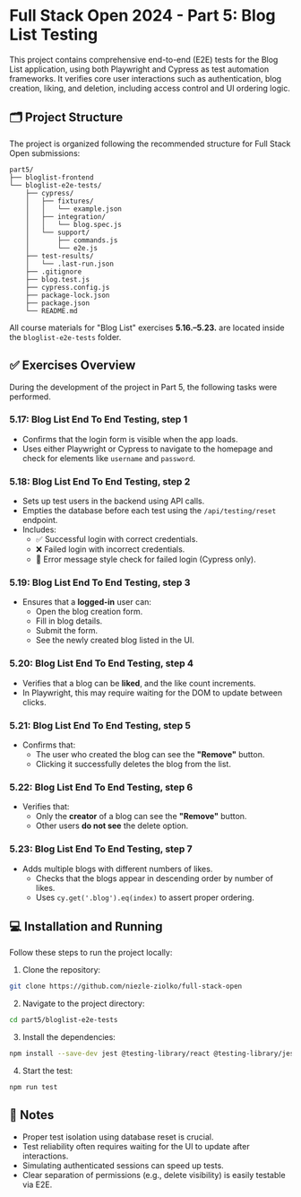 # Full Stack Open 2024 - Part 5: Blog List Testing

This project contains comprehensive end-to-end (E2E) tests for the Blog List application, using both Playwright and Cypress as test automation frameworks. It verifies core user interactions such as authentication, blog creation, liking, and deletion, including access control and UI ordering logic.

## 🗂️ Project Structure

The project is organized following the recommended structure for Full Stack Open submissions:

```
part5/
├── bloglist-frontend
└── bloglist-e2e-tests/
    ├── cypress/
    │   ├── fixtures/
    │   │   └── example.json
    │   ├── integration/
    │   │   └── blog.spec.js
    │   └── support/
    │       ├── commands.js
    │       └── e2e.js
    ├── test-results/
    │   └── .last-run.json
    ├── .gitignore
    ├── blog.test.js
    ├── cypress.config.js
    ├── package-lock.json
    ├── package.json 
    └── README.md
```

All course materials for "Blog List" exercises **5.16.–5.23.** are located inside the `bloglist-e2e-tests` folder.

## ✅ Exercises Overview

During the development of the project in Part 5, the following tasks were performed.

### 5.17: Blog List End To End Testing, step 1

- Confirms that the login form is visible when the app loads.
- Uses either Playwright or Cypress to navigate to the homepage and check for elements like `username` and `password`.

### 5.18: Blog List End To End Testing, step 2

- Sets up test users in the backend using API calls.
- Empties the database before each test using the `/api/testing/reset` endpoint.
- Includes:
  - ✅ Successful login with correct credentials.
  - ❌ Failed login with incorrect credentials.
  - 🔴 Error message style check for failed login (Cypress only).

### 5.19: Blog List End To End Testing, step 3

- Ensures that a **logged-in** user can:
  - Open the blog creation form.
  - Fill in blog details.
  - Submit the form.
  - See the newly created blog listed in the UI.

### 5.20: Blog List End To End Testing, step 4

- Verifies that a blog can be **liked**, and the like count increments.
- In Playwright, this may require waiting for the DOM to update between clicks.

### 5.21: Blog List End To End Testing, step 5

- Confirms that:
  - The user who created the blog can see the **"Remove"** button.
  - Clicking it successfully deletes the blog from the list.

### 5.22: Blog List End To End Testing, step 6

- Verifies that:
  - Only the **creator** of a blog can see the **"Remove"** button.
  - Other users **do not see** the delete option.

### 5.23: Blog List End To End Testing, step 7

- Adds multiple blogs with different numbers of likes.
  - Checks that the blogs appear in descending order by number of likes.
  - Uses `cy.get('.blog').eq(index)` to assert proper ordering.

## 💻 Installation and Running

Follow these steps to run the project locally:

1. Clone the repository:

```bash
git clone https://github.com/niezle-ziolko/full-stack-open
```

2. Navigate to the project directory:

```bash
cd part5/bloglist-e2e-tests
```

3. Install the dependencies:

```bash
npm install --save-dev jest @testing-library/react @testing-library/jest-dom @testing-library/user-event
```

4. Start the test:

```bash
npm run test
```

## 🧠 Notes

- Proper test isolation using database reset is crucial.
- Test reliability often requires waiting for the UI to update after interactions.
- Simulating authenticated sessions can speed up tests.
- Clear separation of permissions (e.g., delete visibility) is easily testable via E2E.
